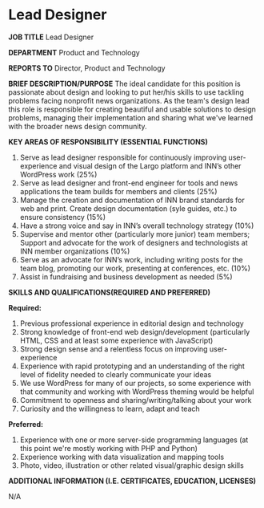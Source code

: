 # Lead Designer

**JOB TITLE** Lead Designer

**DEPARTMENT** Product and Technology

**REPORTS TO** Director, Product and Technology

**BRIEF DESCRIPTION/PURPOSE** The ideal candidate for this position is passionate about design and looking to put her/his skills to use tackling problems facing nonprofit news organizations. As the team's design lead this role is responsible for creating beautiful and usable solutions to design problems, managing their implementation and sharing what we've learned with the broader news design community. 

**KEY AREAS OF RESPONSIBILITY (ESSENTIAL FUNCTIONS)**

1. Serve as lead designer responsible for continuously improving user-experience and visual design of the Largo platform and INN’s other WordPress work (25%)
2. Serve as lead designer and front-end engineer for tools and news applications the team builds for members and clients (25%)
3. Manage the creation and documentation of INN brand standards for web and print. Create design documentation (syle guides, etc.) to ensure consistency (15%)
4. Have a strong voice and say in INN’s overall technology strategy (10%)
5. Supervise and mentor other (particularly more junior) team members; Support and advocate for the work of designers and technologists at INN member organizations (10%)
6. Serve as an advocate for INN’s work, including writing posts for the team blog, promoting our work, presenting at conferences, etc. (10%)
7. Assist in fundraising and business development as needed (5%)

**SKILLS AND QUALIFICATIONS(REQUIRED AND PREFERRED)**

**Required:**

1. Previous professional experience in editorial design and technology
2. Strong knowledge of front-end web design/development (particularly HTML, CSS and at least some experience with JavaScript)
3. Strong design sense and a relentless focus on improving user-experience
4. Experience with rapid prototyping and an understanding of the right level of fidelity needed to clearly communicate your ideas
5. We use WordPress for many of our projects, so some experience with that community and working with WordPress theming would be helpful
6. Commitment to openness and sharing/writing/talking about your work
7. Curiosity and the willingness to learn, adapt and teach

**Preferred:**

1. Experience with one or more server-side programming languages (at this point we're mostly working with PHP and Python)
2. Experience working with data visualization and mapping tools
3. Photo, video, illustration or other related visual/graphic design skills

**ADDITIONAL INFORMATION (I.E. CERTIFICATES, EDUCATION, LICENSES)**

N/A
